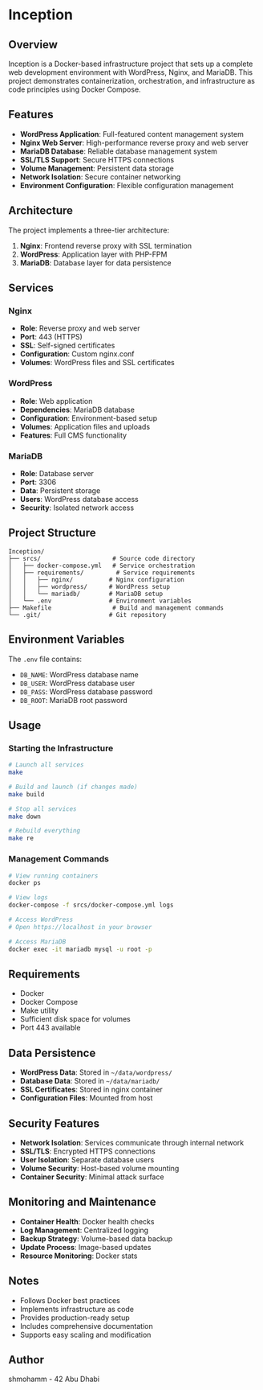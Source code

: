 # Inception

## Overview
Inception is a Docker-based infrastructure project that sets up a complete web development environment with WordPress, Nginx, and MariaDB. This project demonstrates containerization, orchestration, and infrastructure as code principles using Docker Compose.

## Features
- **WordPress Application**: Full-featured content management system
- **Nginx Web Server**: High-performance reverse proxy and web server
- **MariaDB Database**: Reliable database management system
- **SSL/TLS Support**: Secure HTTPS connections
- **Volume Management**: Persistent data storage
- **Network Isolation**: Secure container networking
- **Environment Configuration**: Flexible configuration management

## Architecture
The project implements a three-tier architecture:
1. **Nginx**: Frontend reverse proxy with SSL termination
2. **WordPress**: Application layer with PHP-FPM
3. **MariaDB**: Database layer for data persistence

## Services

### Nginx
- **Role**: Reverse proxy and web server
- **Port**: 443 (HTTPS)
- **SSL**: Self-signed certificates
- **Configuration**: Custom nginx.conf
- **Volumes**: WordPress files and SSL certificates

### WordPress
- **Role**: Web application
- **Dependencies**: MariaDB database
- **Configuration**: Environment-based setup
- **Volumes**: Application files and uploads
- **Features**: Full CMS functionality

### MariaDB
- **Role**: Database server
- **Port**: 3306
- **Data**: Persistent storage
- **Users**: WordPress database access
- **Security**: Isolated network access

## Project Structure
```
Inception/
├── srcs/                    # Source code directory
│   ├── docker-compose.yml   # Service orchestration
│   ├── requirements/         # Service requirements
│   │   ├── nginx/          # Nginx configuration
│   │   ├── wordpress/      # WordPress setup
│   │   └── mariadb/        # MariaDB setup
│   └── .env                # Environment variables
├── Makefile                 # Build and management commands
└── .git/                   # Git repository
```

## Environment Variables
The `.env` file contains:
- `DB_NAME`: WordPress database name
- `DB_USER`: WordPress database user
- `DB_PASS`: WordPress database password
- `DB_ROOT`: MariaDB root password

## Usage

### Starting the Infrastructure
```bash
# Launch all services
make

# Build and launch (if changes made)
make build

# Stop all services
make down

# Rebuild everything
make re
```

### Management Commands
```bash
# View running containers
docker ps

# View logs
docker-compose -f srcs/docker-compose.yml logs

# Access WordPress
# Open https://localhost in your browser

# Access MariaDB
docker exec -it mariadb mysql -u root -p
```



## Requirements
- Docker
- Docker Compose
- Make utility
- Sufficient disk space for volumes
- Port 443 available

## Data Persistence
- **WordPress Data**: Stored in `~/data/wordpress/`
- **Database Data**: Stored in `~/data/mariadb/`
- **SSL Certificates**: Stored in nginx container
- **Configuration Files**: Mounted from host

## Security Features
- **Network Isolation**: Services communicate through internal network
- **SSL/TLS**: Encrypted HTTPS connections
- **User Isolation**: Separate database users
- **Volume Security**: Host-based volume mounting
- **Container Security**: Minimal attack surface

## Monitoring and Maintenance
- **Container Health**: Docker health checks
- **Log Management**: Centralized logging
- **Backup Strategy**: Volume-based data backup
- **Update Process**: Image-based updates
- **Resource Monitoring**: Docker stats

## Notes
- Follows Docker best practices
- Implements infrastructure as code
- Provides production-ready setup
- Includes comprehensive documentation
- Supports easy scaling and modification

## Author
shmohamm - 42 Abu Dhabi
